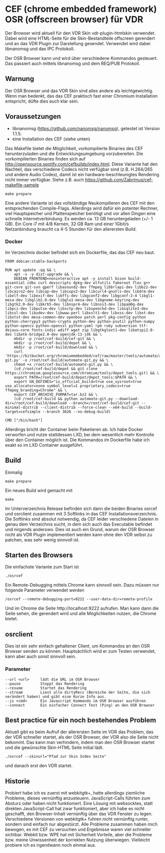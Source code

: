 # CEF (chrome embedded framework) OSR (offscreen browser) für VDR
Der Browser wird aktuell für den VDR Skin vdr-plugin-htmlskin verwendet. Dabei wird eine HTML-Seite für die Skin-Bestandteile
offscreen gerendert und an das VDR Plugin zur Darstellung gesendet. Verwendet wird dabei libnanomsg und das IPC Protokoll.

Der OSR Browser kann und wird über verschiedene Kommandos gesteuert. Das passiert auch mittels libnanomsg und dem REQ/PUB Protokoll.

## Warnung
Der OSR Browser und das VDR Skin sind alles andere als leichtgewichtig. Wenn man bedenkt, das das CEF praktisch fast
einer Chromium Installation entspricht, düfte dies auch klar sein.

## Voraussetzungen
- libnanomsg (https://github.com/nanomsg/nanomsg), getestet ist Version 1.1.5.
- eine Installation des CEF (siehe unten)

Das Makefile bietet die Möglichkeit, vorkompilierte Binaries des CEF herunterzuladen und die Entwicklungsumgebung
vorzubereiten. Die vorkompilierten Binaries finden sich auf http://opensource.spotify.com/cefbuilds/index.html.
Diese Variante hat den Nachteil, das verschiedene Codecs nicht verfügbar sind (z.B. H.264/265 und andere Audio Codes),
damit ist ein hardware-beschleunigtes Rendering nicht immer verfügbar.
Siehe z.B. auch https://github.com/Zabrimus/cef-makefile-sample
```
make prepare
```

Eine andere Variante ist das vollständige Neukompilieren des CEF mit den entsprechenden Compile-Flags. Allerdings
wird dafür ein potenter Rechner, viel Hauptspeicher und Plattenspeicher benötigt und vor allen Dingen eine schnelle 
Internetverbindung. Es werden ca. 13 GB heruntergeladen (+/- 1 GB). Ein Core i7 mit 4/8 Kernen, 32 GB Ram und einer 
1Gbit/s Netzanbindung braucht ca 4-5 Stunden für den allerersten Build.

### Docker
Im Verzeichnis docker befindet sich ein Dockerfile, das das CEF neu baut.  
```
FROM debian:stable-backports

RUN apt update -qq && \
    apt -u -y dist-upgrade && \
    DEBIAN_FRONTEND=noninteractive apt -y install bison build-essential cdbs curl devscripts dpkg-dev elfutils fakeroot flex g++ git-core git-svn gperf libasound2-dev ffmpeg libbrlapi-dev libbz2-dev libcairo2-dev libcap-dev libcups2-dev libcurl4-gnutls-dev libdrm-dev libelf-dev libexif-dev libffi-dev libgconf2-dev libgconf-2-4 libgl1-mesa-dev libglib2.0-dev libglu1-mesa-dev libgnome-keyring-dev libgtk2.0-dev libkrb5-dev libnspr4-dev libnss3-dev libpam0g-dev libpci-dev libpulse-dev libsctp-dev libspeechd-dev libsqlite3-dev libssl-dev libudev-dev libwww-perl libxslt1-dev libxss-dev libxt-dev libxtst-dev mesa-common-dev openbox patch perl pkg-config python python-cherrypy3 python-crypto python-dev python-psutil python-numpy python-opencv python-openssl python-yaml rpm ruby subversion ttf-dejavu-core fonts-indic wdiff wget zip libgtkglext1-dev libatspi2.0-dev libatk-bridge2.0-dev openjdk-11-jdk && \
    mkdir -p /root/cef-build/cef-git && \
    mkdir -p /root/cef-build/depot && \
    mkdir -p /root/cef-build/download && \
    curl 'https://bitbucket.org/chromiumembedded/cef/raw/master/tools/automate/automate-git.py' -o /root/cef-build/automate-git.py && \
    chmod +x /root/cef-build/automate-git.py && \
    (cd /root/cef-build/depot && git clone https://chromium.googlesource.com/chromium/tools/depot_tools.git) && \
    export PATH=/root/cef-build/depot/depot_tools:$PATH && \
    export GN_DEFINES="is_official_build=true use_sysroot=true use_allocator=none symbol_level=1 proprietary_codecs=true ffmpeg_branding=Chrome" && \
    export CEF_ARCHIVE_FORMAT=tar.bz2 && \
    (cd /root/cef-build && python automate-git.py --download-dir=/root/cef-build/download --branch=/root/cef-build/cef-git --minimal-distrib --client-distrib --force-clean --x64-build --build-target=cefsimple --branch 3626 --no-debug-build)

CMD ["/bin/bash"]
```
Allerdings bricht der Container beim Paketieren ab. Ich habe Docker verworfen und nutze stattdessen LXD, bei dem 
wesentlich mehr Kontrolle über den Container möglich ist. Die Kommandos im Dockerfile habe ich exakt so im LXD Container 
ausgeführt.

## Build
Einmalig
```
make prepare
```

Ein neues Build wird gemacht mit
```
make
```

Im Unterverzeichnis Release befinden sich dann die beiden Binaries osrcef und osrclient zusammen mit 3 Softlinks in
das CEF Installationsverzeichnis. Die Softlinks sind absolut notwendig, da CEF leider verschiedene Dateien in genau
dem Verzeichnis sucht, in dem sich auch das Executable befindet und nirgends anderswo. Dies ist auch ein Grund, warum
der OSR Browser nicht als VDR Plugin implementiert werden kann ohne den VDR selbst zu patchen, was sehr wenig sinnvoll ist.


## Starten des Browsers
Die einfachste Variante zum Start ist
```
./osrcef
```

Ein Remote-Debugging mittels Chrome kann sinnvoll sein. Dazu müssen nur folgende Parameter verwendet werden
```
/osrcef --remote-debugging-port=9222 --user-data-dir=remote-profile
```
Und im Chrome die Seite http://localhost:9222 aufrufen. Man kann dann die Seite sehen, die gerendert wird und alle
Möglichkeiten nutzen, die Chrome bietet.

## osrclient
Dies ist ein sehr einfach gehaltener Client, um Kommandos an den OSR Browser senden zu können. Hauptsächlich wird
er zum Testen verwendet, kann aber auch sonst sinnvoll sein.

### Parameter
```
--url <url>     lädt die URL im OSR Browser
--pause         Stoppt das Rendering
--resume        Startet das Rendering
--stream        Liest alle dirtyRecs (Bereiche der Seite, die sich verändert haben) und gibt eine Kurze Info aus.
--js <cmd>      Ein Javascript Kommando im OSR Browser ausführen
--connect       Ein einfacher Connect Test (Ping) an den OSR Browser
```

## Best practice für ein noch bestehendes Problem
Aktuell gibt es beim Aufruf der allerersten Seite im VDR das Problem, das der VDR schneller startet, als der OSR Browser,
der VDR also die Seite nicht bekommt. Das kann man verhindern, indem man den OSR Browser startet und die
gewünschte Skin-HTML Seite initial lädt.
```
./osrcef --skinurl="Pfad zur Skin Index Seite"
```
und danach erst den VDR startet.

## Historie
Probiert habe ich es zuerst mit webkitgtk+, hatte allerdings ziemliche Probleme, dieses vernünftig anzusteuern. 
JavaScript-Calls führten zum Absturz oder haben nicht funktioniert. Eine Lösung mit websocktes, statt direkten
JavaScript-Call hat zwar funktioniert, aber ich habe es nicht geschafft, den Browser-Inhalt vernünftig über das
VDR Fenster zu legen. Verschiedene Versionen von webkitgtk+ fuhren nicht vernünftig runter, sondern sind einfach
nur abgestürzt. Alle Probleme zusammen haben mich bewogen, es mit CEF zu versuchen und Ergebnisse waren viel schneller
sichtbar.
Webkit bzw. WPE hat mit Sicherheit Vorteile, aber die Probleme bzw. meine Unwissenheit der korrekten Nutzung überwiegen.
Vielleicht probiere ich es irgendwann noch einmal aus.
